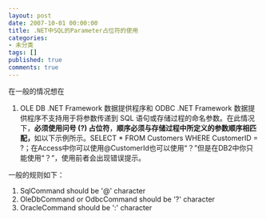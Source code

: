 ```yaml
---
layout: post
date: 2007-10-01 00:00:00
title: .NET中SQL的Parameter占位符的使用
categories:
- 未分类
tags: []
published: true
comments: true
---
```

<p><p>
在一般的情况想在 
</p>
<ol>
	<li>OLE DB .NET Framework 数据提供程序和 ODBC .NET Framework 数据提供程序不支持用于将参数传递到 SQL 语句或存储过程的命名参数。在此情况下，<strong>必须使用问号 (?) 占位符</strong>，<strong>顺序必须与存储过程中所定义的参数顺序相匹配，</strong>如以下示例所示。SELECT * FROM Customers WHERE CustomerID = ?；在Access中你可以使用@CustomerId也可以使用&ldquo;？&rdquo;但是在DB2中你只能使用&ldquo;？&rdquo;，使用前者会出现错误提示。</li>
</ol>
<p>
一般的规则如下： 
</p>
<ol>
	<li>SqlCommand should be &#39;@&#39; character </li>
	<li>OleDbCommand or OdbcCommand should be &#39;?&#39; character </li>
	<li>OracleCommand should be &#39;:&#39; character </li>
</ol>
</p>
